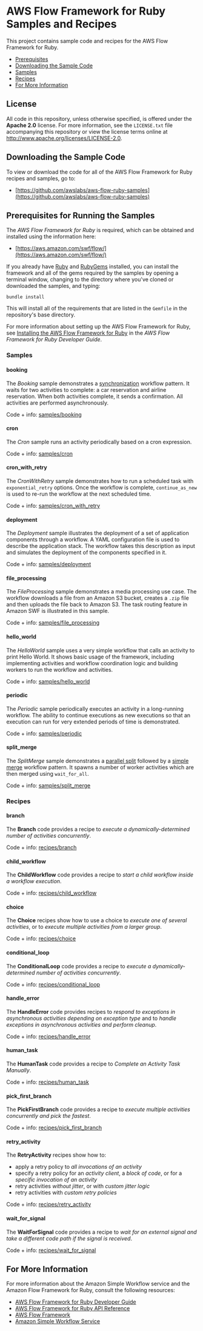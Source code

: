 AWS Flow Framework for Ruby Samples and Recipes
===============================================

This project contains sample code and recipes for the AWS Flow Framework
for Ruby.

-   [Prerequisites](#prerequisites)
-   [Downloading the Sample Code](#downloading-the-sample-code)
-   [Samples](#samples)
-   [Recipes](#recipes)
-   [For More Information](#for-more-information)

License
-------

All code in this repository, unless otherwise specified, is offered under the **Apache 2.0**
license. For more information, see the `LICENSE.txt` file accompanying this repository or view the
license terms online at http://www.apache.org/licenses/LICENSE-2.0.

Downloading the Sample Code
---------------------------

To view or download the code for all of the AWS Flow Framework for Ruby
recipes and samples, go to:

-   [https://github.com/awslabs/aws-flow-ruby-samples](https://github.com/awslabs/aws-flow-ruby-samples)

Prerequisites for Running the Samples
-------------------------------------

The *AWS Flow Framework for Ruby* is required, which can be obtained and
installed using the information here:

-   [https://aws.amazon.com/swf/flow/](https://aws.amazon.com/swf/flow/)

If you already have [Ruby](https://www.ruby-lang.org/) and
[RubyGems](http://rubygems.org/) installed, you can install the framework and
all of the gems required by the samples by opening a terminal window, changing
to the directory where you've cloned or downloaded the samples, and typing:

~~~~
bundle install
~~~~

This will install all of the requirements that are listed in the `Gemfile` in
the repository's base directory.

For more information about setting up the AWS Flow Framework for Ruby,
see [Installing the AWS Flow Framework for
Ruby](http://docs.aws.amazon.com/amazonswf/latest/awsrbflowguide/installing.html)
in the *AWS Flow Framework for Ruby Developer Guide*.

### Samples

#### booking

The *Booking* sample demonstrates a
[synchronization](http://docs.aws.amazon.com/amazonswf/latest/awsrbflowguide/programming-workflow-patterns.html#programming-workflow-patterns-synchronization)
workflow pattern. It waits for two activities to complete: a car
reservation and airline reservation. When both activities complete, it
sends a confirmation. All activities are performed asynchronously.

Code + info: [samples/booking](samples/booking/)

#### cron

The *Cron* sample runs an activity periodically based on a cron
expression.

Code + info: [samples/cron](samples/cron/)

#### cron\_with\_retry

The *CronWithRetry* sample demonstrates how to run a scheduled task with
`exponential_retry` options. Once the workflow is
complete, `continue_as_new` is used to re-run the
workflow at the next scheduled time.

Code + info: [samples/cron\_with\_retry](samples/cron_with_retry/)

#### deployment

The *Deployment* sample illustrates the deployment of a set of
application components through a workflow. A YAML configuration file is
used to describe the application stack. The workflow takes this
description as input and simulates the deployment of the components
specified in it.

Code + info: [samples/deployment](samples/deployment/)

#### file\_processing

The *FileProcessing* sample demonstrates a media processing use case.
The workflow downloads a file from an Amazon S3 bucket, creates a
`.zip` file and then uploads the file back to Amazon
S3. The task routing feature in Amazon SWF is illustrated in this
sample.

Code + info: [samples/file\_processing](samples/file_processing/)

#### hello\_world

The *HelloWorld* sample uses a very simple workflow that calls an
activity to print Hello World. It shows basic usage of the framework,
including implementing activities and workflow coordination logic and
building workers to run the workflow and activities.

Code + info: [samples/hello\_world](samples/hello_world/)

#### periodic

The *Periodic* sample periodically executes an activity in a
long-running workflow. The ability to continue executions as new
executions so that an execution can run for very extended periods of
time is demonstrated.

Code + info: [samples/periodic](samples/periodic/)

#### split\_merge

The *SplitMerge* sample demonstrates a [parallel
split](http://docs.aws.amazon.com/amazonswf/latest/awsrbflowguide/programming-workflow-patterns.html#programming-workflow-patterns-synchronization)
followed by a [simple
merge](http://docs.aws.amazon.com/amazonswf/latest/awsrbflowguide/programming-workflow-patterns.html#programming-workflow-patterns-simple-merge)
workflow pattern. It spawns a number of worker activities which are then
merged using `wait_for_all`.

Code + info: [samples/split\_merge](samples/split_merge/)

### Recipes

#### branch

The **Branch** code provides a recipe to *execute a
dynamically-determined number of activities concurrently*.

Code + info: [recipes/branch](recipes/branch/)

#### child\_workflow

The **ChildWorkflow** code provides a recipe to *start a child workflow
inside a workflow execution*.

Code + info: [recipes/child\_workflow](recipes/child_workflow/)

#### choice

The **Choice** recipes show how to use a choice to *execute one of
several activities*, or to *execute multiple activities from a larger
group*.

Code + info: [recipes/choice](recipes/choice/)

#### conditional\_loop

The **ConditionalLoop** code provides a recipe to *execute a
dynamically-determined number of activities concurrently*.

Code + info: [recipes/conditional\_loop](recipes/conditional_loop/)

#### handle\_error

The **HandleError** code provides recipes to *respond to exceptions in
asynchronous activities depending on exception type* and to *handle
exceptions in asynchronous activities and perform cleanup*.

Code + info: [recipes/handle\_error](recipes/handle_error/)

#### human\_task

The **HumanTask** code provides a recipe to *Complete an Activity Task
Manually*.

Code + info: [recipes/human\_task](recipes/human_task/)

#### pick\_first\_branch

The **PickFirstBranch** code provides a recipe to *execute multiple
activities concurrently and pick the fastest*.

Code + info: [recipes/pick\_first\_branch](recipes/pick_first_branch/)

#### retry\_activity

The **RetryActivity** recipes show how to:

-   apply a retry policy to *all invocations of an activity*
-   specify a retry policy for an *activity client*, a *block of code*,
    or for a *specific invocation of an activity*
-   retry activities *without jitter*, or with *custom jitter logic*
-   retry activities with *custom retry policies*

Code + info: [recipes/retry\_activity](recipes/retry_activity/)

#### wait\_for\_signal

The **WaitForSignal** code provides a recipe to *wait for an external
signal and take a different code path if the signal is received*.

Code + info: [recipes/wait\_for\_signal](recipes/wait_for_signal/)

For More Information
--------------------

For more information about the Amazon Simple Workflow service and the
Amazon Flow Framework for Ruby, consult the following resources:

-   [AWS Flow Framework for Ruby Developer
    Guide](http://docs.aws.amazon.com/amazonswf/latest/awsrbflowguide/)
-   [AWS Flow Framework for Ruby API
    Reference](https://docs.aws.amazon.com/amazonswf/latest/awsrbflowapi/)
-   [AWS Flow Framework](http://aws.amazon.com/swf/flow/)
-   [Amazon Simple Workflow Service](http://aws.amazon.com/swf/)


